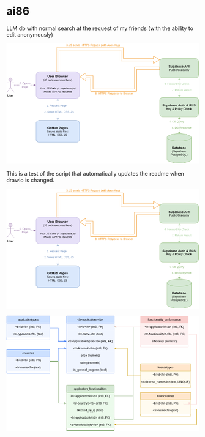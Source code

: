# ai86
LLM db with normal search at the request of my friends (with the ability to edit anonymously)

![architecture.png](diagrams/architecture.png)

This is a test of the script that automatically updates the readme when drawio is changed.

![architecture.png](diagrams/architecture.png)

![tabls.png](diagrams/tabls.png)
